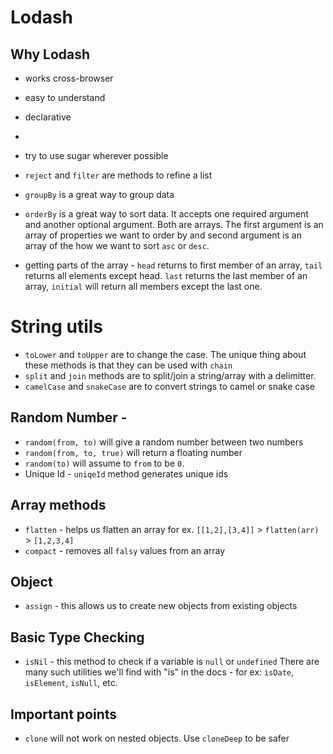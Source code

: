# Lodash

## Why Lodash
- works cross-browser
- easy to understand
- declarative
- 

- try to use sugar wherever possible
- `reject` and `filter` are methods to refine a list
- `groupBy` is a great way to group data
- `orderBy` is a great way to sort data.  It accepts one required argument and another optional argument.  Both are arrays.  The first argument is an array of properties we want to order by and second argument is an array of the how we want to sort `asc` or `desc`.
- getting parts of the array - `head` returns to first member of an array, `tail` returns all elements except head. `last` returns the last member of an array, `initial` will return all members except the last one.

# String utils
- `toLower` and `toUpper` are to change the case.  The unique thing about these methods is that they can be used with `chain`
- `split` and `join` methods are to split/join a string/array with a delimitter.
- `camelCase` and `snakeCase` are to convert strings to camel or snake case

## Random Number - 
   - `random(from, to)` will give a random number between two numbers
   - `random(from, to, true)` will return a floating number
   - `random(to)` will assume to `from` to be `0`.
- Unique Id - `uniqeId` method generates unique ids

## Array methods
- `flatten` - helps us flatten an array for ex. `[[1,2],[3,4]]` > `flatten(arr)` > `[1,2,3,4]`
- `compact` - removes all `falsy` values from an array 

## Object
- `assign` - this allows us to create new objects from existing objects

## Basic Type Checking
- `isNil` - this method to check if a variable is `null` or `undefined`
There are many such utilities we'll find with "is" in the docs - for ex: `isDate`, `isElement`, `isNull`, etc.

## Important points
- `clone` will not work on nested objects.  Use `cloneDeep` to be safer
